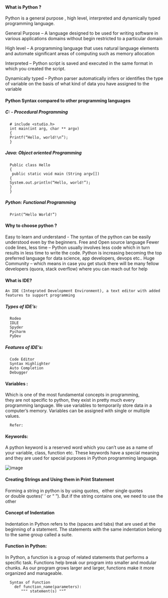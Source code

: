 #### What is Python ?

Python is a general purpose , high level, interpreted and dynamically typed programming language.

General Purpose – A language designed to be used for writing software in various applications domains without begin restricted to a particular domain

High level – A programming language that uses  natural language elements and automate significant areas of computing such as memory allocation

Interpreted – Python script is saved and executed in the same format in which you created the script. 

Dynamically typed – Python parser automatically infers or identifies the type of variable on the basis of what kind of data you have assigned to the variable 


#### Python Syntax compared to other programming languages 

   ##### C: - Procedural Programming
      # include <studio.h>
      int main(int arg, char ** argv)
      {
      Printf(“Hello, world!\n”);
      }

   ##### Java: Object oriented Programming
      Public class Hello
      { 
       public static void main (String argv[])
      {
      System.out.println(“Hello, world!”);
      }
      }

   ##### Python: Functional Programming
      Print(“Hello World!”)


#### Why to choose python ?

Easy to learn and understand - The syntax of the python can be easily understood even by the beginners.
Free and Open source language 
Fewer code lines, less time – Python usually involves less code which in turn results in less time to write the code.
Python is increasing becoming the top preferred language for data science, app developers, devops etc..
Huge Community – which means in case you get stuck there will be many fellow developers (quora, stack overflow)  where you can reach out for help

#### What is IDE?
	An IDE (Integrated Development Environment), a text editor with added features to support programming

   ##### Types of IDE’s:

      Rodeo
      IDLE
      Spyder
      Pycharm
      PyDev

   ##### Features of IDE’s:
      Code Editor
      Syntax Highlighter
      Auto Completion
      Debugger

#### Variables :
Which is one of the most fundamental concepts in programming,   
they are not specific to python, they exist in pretty much every programming language. 
We use variables to temporarily store data in a computer’s memory. 
Variables can be assigned with single or multiple values.
 
	  Refer:   
  
#### Keywords:
A python keyword is a reserved word which you can’t use as a name of your variable, class, function etc. 
These keywords have a special meaning and they are used for special purposes in Python programming language.

![image](https://user-images.githubusercontent.com/119385929/206261602-b82d94a3-a55f-4e7f-b548-d0a826100d40.png)


#### Creating Strings and Using them in Print Statement
 
Forming a string in python is by using quotes,  either single quotes or double quotes(‘ ‘ or “ ”). But if the string contains one, we need to use the other

#### Concept of Indentation
	
Indentation in Python refers to the (spaces and tabs) that are used at the beginning of a statement. 
The statements with the same indentation belong to the same group called a suite.

#### Function in Python:

In Python, a function is a group of related statements that performs a specific task.
Functions help break our program into smaller and modular chunks. As our program grows larger and larger, functions make it more organized and manageable.

      Syntax of Function
        def function_name(parameters):
           """ statement(s) ""“


